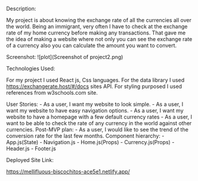 Description:

My project is about knowing the exchange rate of all the currencies all over the world. Being an immigrant, very often I have to check at the exchange rate of my home currency before making any transactions. That gave me the idea of making a website where not only you can see the exchange rate of a currency also you can calculate the amount you want to convert.

Screenshot:
![plot](Screenshot of project2.png)

Technologies Used:

For my project I used React js, Css languages. For the data library I used https://exchangerate.host/#/docs sites API. For styling purposed I used references from w3schools.com site.

User Stories: - As a user, I want my website to look simple. - As a user, I want my website to have easy navigation options. - As a user, I want my website to have a homepage with a few default currency rates - As a user, I want to be able to check the rate of any currency in the world against other currencies.
Post-MVP plan: - As a user, I would like to see the trend of the conversion rate for the last few months.
Component hierarchy: - App.js(State) - Navigation.js - Home.js(Props) - Currency.js(Props) - Header.js - Footer.js

Deployed Site Link:

https://mellifluous-biscochitos-ace5e1.netlify.app/

